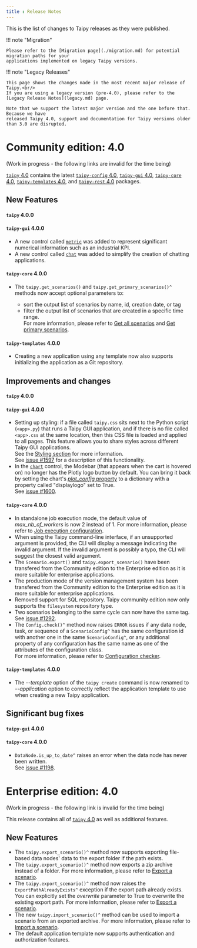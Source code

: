 ```yaml
---
title : Release Notes
---
```


This is the list of changes to Taipy releases as they were published.

!!! note "Migration"

    Please refer to the [Migration page](./migration.md) for potential migration paths for your
    applications implemented on legacy Taipy versions.

!!! note "Legacy Releases"

    This page shows the changes made in the most recent major release of Taipy.<br/>
    If you are using a legacy version (pre-4.0), please refer to the
    [Legacy Release Notes](legacy.md) page.

    Note that we support the latest major version and the one before that. Because we have
    released Taipy 4.0, support and documentation for Taipy versions older than 3.0 are disrupted.

# Community edition: 4.0

(Work in progress - the following links are invalid for the time being)

[`taipy` 4.0](https://pypi.org/project/taipy/4.0.0/) contains the latest
[`taipy-config` 4.0](https://pypi.org/project/taipy-config/4.0.0/),
[`taipy-gui` 4.0](https://pypi.org/project/taipy-gui/4.0.0/),
[`taipy-core` 4.0](https://pypi.org/project/taipy-core/4.0.0/),
[`taipy-templates` 4.0](https://pypi.org/project/taipy-templates/4.0.0/), and
[`taipy-rest` 4.0](https://pypi.org/project/taipy-rest/4.0.0/) packages.

## New Features

<h4><strong><code>taipy</code></strong> 4.0.0</h4>

<h4><strong><code>taipy-gui</code></strong> 4.0.0</h4>

- A new control called [`metric`](../refmans/gui/viselements/generic/metric.md) was added
  to represent significant numerical information such as an industrial KPI.
- A new control called [`chat`](../refmans/gui/viselements/generic/chat.md) was added
  to simplify the creation of chatting applications.

<h4><strong><code>taipy-core</code></strong> 4.0.0 </h4>

- The `taipy.get_scenarios()` and `taipy.get_primary_scenarios()^` methods now accept optional
  parameters to:

    - sort the output list of scenarios by name, id, creation date, or tag
    - filter the output list of scenarios that are created in a specific time range.<br/>
  For more information, please refer to
  [Get all scenarios](../userman/scenario_features/sdm/scenario/index.md#get-all-scenarios) and
  [Get primary scenarios](../userman/scenario_features/sdm/scenario/index.md#get-primary-scenarios).

<h4><strong><code>taipy-templates</code></strong> 4.0.0 </h4>

- Creating a new application using any template now also supports initializing the application as a
  Git repository.

## Improvements and changes

<h4><strong><code>taipy</code></strong> 4.0.0</h4>

<h4><strong><code>taipy-gui</code></strong> 4.0.0</h4>

- Setting up styling: if a file called `taipy.css` sits next to the Python script (`<app>.py`) that
  runs a Taipy GUI application, and if there is no file called `<app>.css` at the same location,
  then this CSS file is loaded and applied to all pages. This feature allows you to share styles
  across different Taipy GUI applications.<br/>
  See the [Styling section](../userman/gui/styling/index.md#style-sheets) for more
  information.<br/>
  See [issue #1597](https://github.com/Avaiga/taipy/issues/1597) for a description of this
  functionality.
- In the [`chart`](../refmans/gui/viselements/generic/chart.md) control, the Modebar (that
  appears when the cart is hovered on) no longer has the Plotly logo button by default.
  You can bring it back by setting the chart's
  [*plot_config* property](../refmans/gui/viselements/generic/chart.md#p-plot_config)
  to a dictionary with a property called "displaylogo" set to True.<br/>
  See [issue #1600](https://github.com/Avaiga/taipy/issues/1600).

<h4><strong><code>taipy-core</code></strong> 4.0.0 </h4>

- In standalone job execution mode, the default value of *max_nb_of_workers* is now 2 instead of 1.
  For more information, please refer to
  [Job execution configuration](../userman/configuration/job-config.md).
- When using the Taipy command-line interface, if an unsupported argument is provided, the CLI
  will display a message indicating the invalid argument. If the invalid argument is possibly a
  typo, the CLI will suggest the closest valid argument.
- The `Scenario.export()` and `taipy.export_scenario()` have been transfered from the Community
  edition to the Enterprise edition as it is more suitable for enterprise applications.
- The production mode of the version management system has been transfered from the Community edition
  to the Enterprise edition as it is more suitable for enterprise applications.
- Removed support for SQL repository. Taipy community edition now only supports the `filesystem`
  repository type.
- Two scenarios belonging to the same cycle can now have the same tag.<br/>
  See [issue #1292](https://github.com/Avaiga/taipy/issues/1292).
- The `Config.check()^` method now raises `ERROR` issues if any data node, task, or sequence of
  a `ScenarioConfig^` has the same configuration id with another one in the same `ScenarioConfig^`,
  or any additional property of any configuration has the same name as one of the attributes
  of the configuration class.<br/>
  For more information, please refer to [Configuration checker](../userman/configuration/config-checker.md).

<h4><strong><code>taipy-templates</code></strong> 4.0.0 </h4>

- The *--template* option of the `taipy create` command is now renamed to *--application* option
  to correctly reflect the application template to use when creating a new Taipy application.

## Significant bug fixes

<h4><strong><code>taipy-gui</code></strong> 4.0.0</h4>

<h4><strong><code>taipy-core</code></strong> 4.0.0</h4>

- `DataNode.is_up_to_date^` raises an error when the data node has never been written.<br/>
  See [issue #1198](https://github.com/Avaiga/taipy/issues/1198).

# Enterprise edition: 4.0

(Work in progress - the following link is invalid for the time being)

This release contains all of [`taipy` 4.0](https://pypi.org/project/taipy/4.0.0) as well as
additional features.

## New Features

- The `taipy.export_scenario()^` method now supports exporting file-based data nodes' data to the
  export folder if the path exists.
- The `taipy.export_scenario()^` method now exports a zip archive instead of a
  folder. For more information, please refer to
  [Export a scenario](../userman/scenario_features/sdm/scenario/index.md#export-a-scenario).
- The `taipy.export_scenario()^` method now raises the `ExportPathAlreadyExists^`
  exception if the export path already exists. You can explicitly set the *overwrite* parameter to
  True to overwrite the existing export path. For more information, please refer to
  [Export a scenario](../userman/scenario_features/sdm/scenario/index.md#export-a-scenario).
- The new `taipy.import_scenario()^` method can be used to import a scenario from an exported
  archive. For more information, please refer to
  [Import a scenario](../userman/scenario_features/sdm/scenario/index.md#import-a-scenario).
- The default application template now supports authentication and authorization features.
